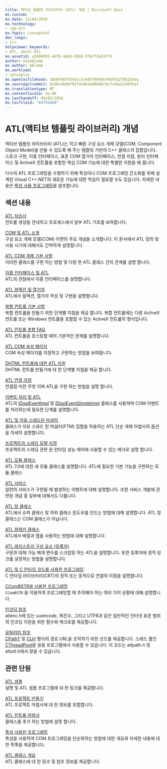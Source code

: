 ```yaml
---
title: 액티브 템플릿 라이브러리 (ATL) 개념 | Microsoft Docs
ms.custom: ''
ms.date: 11/04/2016
ms.technology:
- cpp-atl
ms.topic: conceptual
dev_langs:
- C++
helpviewer_keywords:
- ATL, about ATL
ms.assetid: a3960991-4d76-4da5-9568-3fa7fde53ff4
author: mikeblome
ms.author: mblome
ms.workload:
- cplusplus
ms.openlocfilehash: 3bb07807934dcc5c665f0058ef869f62f0b2d3ea
ms.sourcegitcommit: 92dbc4b9bf82fda96da80846c9cfcdba524035af
ms.translationtype: MT
ms.contentlocale: ko-KR
ms.lasthandoff: 09/05/2018
ms.locfileid: "43755426"
---
```

# <a name="active-template-library-atl-concepts"></a>ATL(액티브 템플릿 라이브러리) 개념

액티브 템플릿 라이브러리 (ATL)는 작고 빠른 구성 요소 개체 모델(COM, Component Object Model)을 만들 수 있도록 해 주는 템플릿 기반의 C++ 클래스의 집합입니다. 스토크 구현, 이중 인터페이스, 표준 COM 열거자 인터페이스, 연결 지점, 분리 인터페이스 및 ActiveX 컨트롤을 포함한 핵심 COM 기능에 대한 특별한 지원을 해 줍니다.

다수의 ATL 프로그래밍을 수행하기 위해 특성이나 COM 프로그래밍 간소화를 위해 설계된 Visual C++.NET의 새로운 기능에 대한 학습이 필요할 수도 있습니다. 자세한 내용은 [특성 사용 프로그래밍](../windows/attributed-programming-concepts.md)을 참조합니다.

## <a name="in-this-section"></a>섹션 내용

[ATL 자습서](../atl/active-template-library-atl-tutorial.md)  
컨트롤 생성을 안내하고 프로세스에서 일부 ATL 기초를 보여줍니다.

[COM 및 ATL 소개](../atl/introduction-to-com-and-atl.md)  
구성 요소 개체 모델(COM) 이면의 주요 개념을 소개합니다. 이 문서에서 ATL 정의 및 사용 시기에 대해서도 간략하게 설명합니다.

[ATL COM 개체 기본 사항](../atl/fundamentals-of-atl-com-objects.md)  
이러한 클래스를 구현 하는 방법 및 다양 한 ATL 클래스 간의 관계를 설명 합니다.

[이중 인터페이스 및 ATL](../atl/dual-interfaces-and-atl.md)  
ATL의 관점에서 이중 인터페이스를 설명합니다.

[ATL 컬렉션 및 열거자](../atl/atl-collections-and-enumerators.md)  
ATL에서 컬렉션, 열거자 작성 및 구현을 설명합니다.

[복합 컨트롤 기본 사항](../atl/atl-composite-control-fundamentals.md)  
복합 컨트롤을 만들기 위한 단계별 지침을 제공 합니다. 복합 컨트롤에는 다른 ActiveX 컨트롤 또는 Windows 컨트롤을 포함할 수 있는 ActiveX 컨트롤의 형식입니다.

[ATL 컨트롤 포함 FAQ](../atl/atl-control-containment-faq.md)  
ATL 컨트롤을 호스팅할 때의 기본적인 문제를 설명합니다.

[ATL COM 속성 페이지](../atl/atl-com-property-pages.md)  
COM 속성 페이지를 지정하고 구현하는 방법을 보여줍니다.

[DHTML 컨트롤에 대한 ATL 지원](../atl/atl-support-for-dhtml-controls.md)  
DHTML 컨트롤 만들기에 대 한 단계별 지침을 제공 합니다.

[ATL 연결 지점](../atl/atl-connection-points.md)  
연결점 이란 무엇 이며 ATL을 구현 하는 방법을 설명 합니다.

[이벤트 처리 및 ATL](../atl/event-handling-and-atl.md)  
ATL의 [IDispEventImpl](../atl/reference/idispeventimpl-class.md) 및 [IDispEventSimpleImpl](../atl/reference/idispeventsimpleimpl-class.md) 클래스를 사용하여 COM 이벤트를 처리하는데 필요한 단계를 설명합니다.

[ATL 및 자유 스레드된 마샬러](../atl/atl-and-the-free-threaded-marshaler.md)  
클래스가 자유 스레드 된 마샬러(FTM) 집합을 허용하는 ATL 단순 개체 마법사의 옵션을 자세히 설명합니다.

[프로젝트의 스레딩 모델 지정](../atl/specifying-the-threading-model-for-a-project-atl.md)  
프로젝트의 스레딩 관련 된 런타임 성능 제어에 사용할 수 있는 매크로 설명 합니다.

[ATL 모듈 클래스](../atl/atl-module-classes.md)  
ATL 7.0에 대한 새 모듈 클래스를 설명합니다. ATL에 필요한 기본 기능을 구현하는 모듈 클래스

[ATL 서비스](../atl/atl-services.md)  
일련의 서비스가 구현될 때 발생하는 이벤트에 대해 설명합니다. 또한 서비스 개발에 관련된 개념 중 일부에 대해서도 다룹니다.

[ATL 창 클래스](../atl/atl-window-classes.md)  
ATL에서 슈퍼 클래스 및 하위 클래스 윈도우를 만드는 방법에 대해 설명합니다. ATL 창 클래스는 COM 클래스가 아닙니다. 

[ATL 컬렉션 클래스](../atl/atl-collection-classes.md)  
ATL에서 배열과 맵을 사용하는 방법에 대해 설명합니다.

[ATL 레지스트리 구성 요소 (등록자)](../atl/atl-registry-component-registrar.md)  
구문과 대체 가능 매개 변수를 스크립팅 하는 ATL을 설명합니다. 또한 등록자에 정적 링크를 설정하는 방법을 설명합니다. 

[ATL 및 C 런타임 코드를 사용한 프로그래밍](../atl/programming-with-atl-and-c-run-time-code.md)  
C 런타임 라이브러리(CRT)의 정적 또는 동적으로 연결의 이점을 설명합니다.

[CComBSTR을 사용한 프로그래밍](../atl/programming-with-ccombstr-atl.md)  
`CComBSTR` 을 이용하여 프로그래밍할 때 주의해야 하는 여러 가지 상황에 대해 설명합니다.

[인코딩 참조](../atl/atl-encoding-reference.md)  
atlenc.h에 있는 uuencode, 16진수, 그리고 UTF8과 같은 일반적인 인터넷 표준 범위의 인코딩 지원을 위한 함수와 매크로를 제공합니다.

[유틸리티 참조](../atl/atl-utilities-reference.md)  
[CPathT](../atl/reference/cpatht-class.md) 및 [CUrl](../atl/reference/curl-class.md) 형식의 경로 URL을 조작하기 위한 코드를 제공합니다.  스레드 풀인 [CThreadPool](../atl/reference/cthreadpool-class.md)을 응용 프로그램에서 사용할 수 있습니다. 이 코드는 atlpath.h 및 atlutil.h에서 찾을 수 있습니다. 

## <a name="related-sections"></a>관련 단원

[ATL 샘플](../visual-cpp-samples.md)  
설명 및 ATL 샘플 프로그램에 대 한 링크를 제공합니다.

[ATL 프로젝트 만들기](../atl/reference/creating-an-atl-project.md)  
ATL 프로젝트 마법사에 대 한 정보를 포함합니다.

[ATL 컨트롤 마법사](../atl/reference/atl-control-wizard.md)  
클래스를 추가 하는 방법에 설명 합니다.

[특성 사용된 프로그래밍](../windows/attributed-programming-concepts.md)  
특성을 사용하여 COM 프로그래밍을 단순화하는 방법에 대한 개요와 자세한 내용에 대한 목록을 제공합니다.

[ATL 클래스 개요](../atl/atl-class-overview.md)  
ATL 클래스에 대 한 링크 및 참조 정보를 제공합니다.


